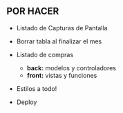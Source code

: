 ## POR HACER

- Listado de Capturas de Pantalla

- Borrar tabla al finalizar el mes

- Listado de compras

  - **back:** modelos y controladores
  - **front:** vistas y funciones

- Estilos a todo!

- Deploy
